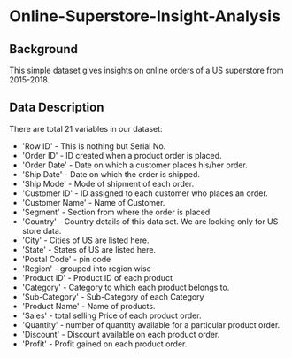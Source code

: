 # Online-Superstore-Insight-Analysis

## Background  
This simple dataset gives insights on online orders of a US superstore from 2015-2018.  

## Data Description
There are total 21 variables in our dataset:  

- 'Row ID' - This is nothing but Serial No.  
- 'Order ID' - ID created when a product order is placed.    
- 'Order Date' - Date on which a customer places his/her order.  
- 'Ship Date' - Date on which the order is shipped.  
- 'Ship Mode' - Mode of shipment of each order.  
- 'Customer ID' - ID assigned to each customer who places an order.  
- 'Customer Name' - Name of Customer.  
- 'Segment' - Section from where the order is placed.  
- 'Country' - Country details of this data set. We are looking only for US store data.  
- 'City' - Cities of US are listed here.  
- 'State' - States of US are listed here.  
- 'Postal Code' - pin code  
- 'Region' - grouped into region wise  
- 'Product ID' - Product ID of each product  
- 'Category' - Category to which each product belongs to.  
- 'Sub-Category' - Sub-Category of each Category  
- 'Product Name' - Name of products.  
- 'Sales' - total selling Price of each product order.   
- 'Quantity' - number of quantity available for a particular product order.  
- 'Discount' - Discount available on each product order.  
- 'Profit' - Profit gained on each product order.  
